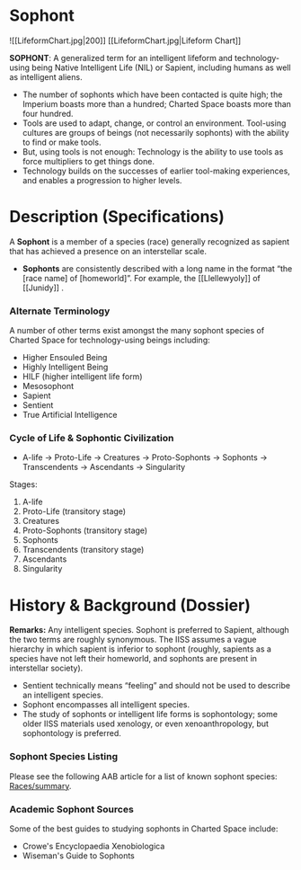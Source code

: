 # Sophont

![[LifeformChart.jpg|200]]
[[LifeformChart.jpg|Lifeform Chart]]


**SOPHONT**: A generalized term for an intelligent lifeform and technology-using being Native Intelligent Life (NIL) or Sapient, including humans as well as intelligent aliens.

*   The number of sophonts which have been contacted is quite high; the Imperium boasts more than a hundred; Charted Space boasts more than four hundred.
*   Tools are used to adapt, change, or control an environment. Tool-using cultures are groups of beings (not necessarily sophonts) with the ability to find or make tools.
*   But, using tools is not enough: Technology is the ability to use tools as force multipliers to get things done.
*   Technology builds on the successes of earlier tool-making experiences, and enables a progression to higher levels.

# Description (Specifications)

A **Sophont** is a member of a species (race) generally recognized as sapient that has achieved a presence on an interstellar scale.

*   **Sophonts** are consistently described with a long name in the format “the \[race name\] of \[homeworld\]”. For example, the [[Llellewyoly]] of [[Junidy]] .

### Alternate Terminology

A number of other terms exist amongst the many sophont species of Charted Space for technology-using beings including:

*   Higher Ensouled Being
*   Highly Intelligent Being
*   HILF (higher intelligent life form)
*   Mesosophont
*   Sapient
*   Sentient
*   True Artificial Intelligence

### Cycle of Life & Sophontic Civilization

*   A-life → Proto-Life → Creatures → Proto-Sophonts → Sophonts → Transcendents → Ascendants → Singularity

Stages:

1.  A-life
2.  Proto-Life (transitory stage)
3.  Creatures
4.  Proto-Sophonts (transitory stage)
5.  Sophonts
6.  Transcendents (transitory stage)
7.  Ascendants
8.  Singularity

# History & Background (Dossier)

**Remarks:** Any intelligent species. Sophont is preferred to Sapient, although the two terms are roughly synonymous. The IISS assumes a vague hierarchy in which sapient is inferior to sophont (roughly, sapients as a species have not left their homeworld, and sophonts are present in interstellar society).

*   Sentient technically means “feeling” and should not be used to describe an intelligent species.
*   Sophont encompasses all intelligent species.
*   The study of sophonts or intelligent life forms is sophontology; some older IISS materials used xenology, or even xenoanthropology, but sophontology is preferred.

### Sophont Species Listing

Please see the following AAB article for a list of known sophont species: [Races/summary](https://wiki.travellerrpg.com/Races/summary).

### Academic Sophont Sources

Some of the best guides to studying sophonts in Charted Space include:

*   Crowe's Encyclopaedia Xenobiologica
*   Wiseman's Guide to Sophonts

